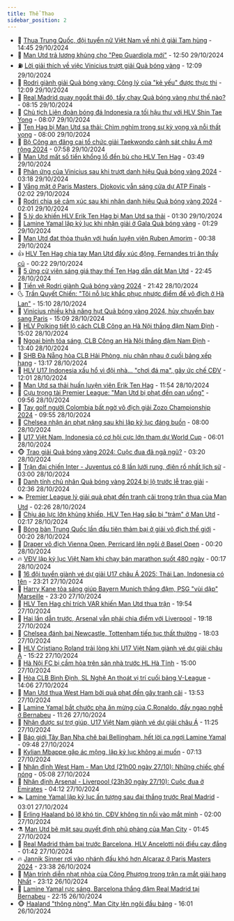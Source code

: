 ```yaml
---
title: Thể Thao
sidebar_position: 2
---
```


<!-- dantri-the-thao:START -->
- 🎡 [Thua Trung Quốc, đội tuyển nữ Việt Nam về nhì ở giải Tam hùng](https://dantri.com.vn/the-thao/thua-trung-quoc-doi-tuyen-nu-viet-nam-ve-nhi-o-giai-tam-hung-20241029221546164.htm) - 14:45 29/10/2024
- 💯 [Man Utd trả lương khủng cho &quot;Pep Guardiola mới&quot;](https://dantri.com.vn/the-thao/man-utd-tra-luong-khung-cho-pep-guardiola-moi-20241029193057123.htm) - 12:50 29/10/2024
- ⛽️ [Lời giải thích về việc Vinicius trượt giải Quả bóng vàng](https://dantri.com.vn/the-thao/loi-giai-thich-ve-viec-vinicius-truot-giai-qua-bong-vang-20241029190918755.htm) - 12:09 29/10/2024
- 💃 [Rodri giành giải Quả bóng vàng: Công lý của &quot;kẻ yếu&quot; được thực thi](https://dantri.com.vn/the-thao/rodri-gianh-giai-qua-bong-vang-cong-ly-cua-ke-yeu-duoc-thuc-thi-20241029130333492.htm) - 12:09 29/10/2024
- 🌈 [Real Madrid quay ngoắt thái độ, tẩy chay Quả bóng vàng như thế nào?](https://dantri.com.vn/the-thao/real-madrid-quay-ngoat-thai-do-tay-chay-qua-bong-vang-nhu-the-nao-20241029144623807.htm) - 08:15 29/10/2024
- 🦅 [Chủ tịch Liên đoàn bóng đá Indonesia ra tối hậu thư với HLV Shin Tae Yong](https://dantri.com.vn/the-thao/chu-tich-lien-doan-bong-da-indonesia-ra-toi-hau-thu-voi-hlv-shin-tae-yong-20241029132813413.htm) - 08:07 29/10/2024
- 🌝 [Ten Hag bị Man Utd sa thải: Chìm nghỉm trong sự kỳ vọng và nỗi thất vọng](https://dantri.com.vn/the-thao/ten-hag-bi-man-utd-sa-thai-chim-nghim-trong-su-ky-vong-va-noi-that-vong-20241029095314406.htm) - 08:00 29/10/2024
- 🚀 [Bộ Công an đăng cai tổ chức giải Taekwondo cảnh sát châu Á mở rộng 2024](https://dantri.com.vn/the-thao/bo-cong-an-dang-cai-to-chuc-giai-taekwondo-canh-sat-chau-a-mo-rong-2024-20241029203723253.htm) - 07:58 29/10/2024
- 🎉 [Man Utd mất số tiền khổng lồ đền bù cho HLV Ten Hag](https://dantri.com.vn/the-thao/man-utd-mat-so-tien-khong-lo-den-bu-cho-hlv-ten-hag-20241029104938137.htm) - 03:49 29/10/2024
- 📝 [Phản ứng của Vinicius sau khi trượt danh hiệu Quả bóng vàng 2024](https://dantri.com.vn/the-thao/phan-ung-cua-vinicius-sau-khi-truot-danh-hieu-qua-bong-vang-2024-20241029101310613.htm) - 03:18 29/10/2024
- 🦄 [Vắng mặt ở Paris Masters, Djokovic vẫn sáng cửa dự ATP Finals](https://dantri.com.vn/the-thao/vang-mat-o-paris-masters-djokovic-van-sang-cua-du-atp-finals-20241029085837466.htm) - 02:02 29/10/2024
- 🎉 [Rodri chia sẻ cảm xúc sau khi nhận danh hiệu Quả bóng vàng 2024](https://dantri.com.vn/the-thao/rodri-chia-se-cam-xuc-sau-khi-nhan-danh-hieu-qua-bong-vang-2024-20241029085154497.htm) - 02:01 29/10/2024
- 💼 [5 lý do khiến HLV Erik Ten Hag bị Man Utd sa thải](https://dantri.com.vn/the-thao/5-ly-do-khien-hlv-erik-ten-hag-bi-man-utd-sa-thai-20241029080052771.htm) - 01:30 29/10/2024
- 🤡 [Lamine Yamal lập kỷ lục khi nhận giải ở Gala Quả bóng vàng](https://dantri.com.vn/the-thao/lamine-yamal-lap-ky-luc-khi-nhan-giai-o-gala-qua-bong-vang-20241029082844614.htm) - 01:29 29/10/2024
- 🦆 [Man Utd đạt thỏa thuận với huấn luyện viên Ruben Amorim](https://dantri.com.vn/the-thao/man-utd-dat-thoa-thuan-voi-huan-luyen-vien-ruben-amorim-20241029073833320.htm) - 00:38 29/10/2024
- 👍 [HLV Ten Hag chia tay Man Utd đầy xúc động, Fernandes tri ân thầy cũ](https://dantri.com.vn/the-thao/hlv-ten-hag-chia-tay-man-utd-day-xuc-dong-fernandes-tri-an-thay-cu-20241029071411378.htm) - 00:22 29/10/2024
- 💼 [5 ứng cử viên sáng giá thay thế Ten Hag dẫn dắt Man Utd](https://dantri.com.vn/the-thao/5-ung-cu-vien-sang-gia-thay-the-ten-hag-dan-dat-man-utd-20241028230802130.htm) - 22:45 28/10/2024
- 🦒 [Tiền vệ Rodri giành Quả bóng vàng 2024](https://dantri.com.vn/the-thao/tien-ve-rodri-gianh-qua-bong-vang-2024-20241029045630494.htm) - 21:42 28/10/2024
- 🌜 [Trần Quyết Chiến: &quot;Tôi nỗ lực khắc phục nhược điểm để vô địch ở Hà Lan&quot;](https://dantri.com.vn/the-thao/tran-quyet-chien-toi-no-luc-khac-phuc-nhuoc-diem-de-vo-dich-o-ha-lan-20241028233416314.htm) - 15:10 28/10/2024
- 🦆 [Vinicius nhiều khả năng hụt Quả bóng vàng 2024, hủy chuyến bay sang Paris](https://dantri.com.vn/the-thao/vinicius-nhieu-kha-nang-hut-qua-bong-vang-2024-huy-chuyen-bay-sang-paris-20241028221934594.htm) - 15:09 28/10/2024
- 💪 [HLV Polking tiết lộ cách CLB Công an Hà Nội thắng đậm Nam Định](https://dantri.com.vn/the-thao/hlv-polking-tiet-lo-cach-clb-cong-an-ha-noi-thang-dam-nam-dinh-20241028221237188.htm) - 15:02 28/10/2024
- 🧠 [Ngoại binh tỏa sáng, CLB Công an Hà Nội thắng đậm Nam Định](https://dantri.com.vn/the-thao/ngoai-binh-toa-sang-clb-cong-an-ha-noi-thang-dam-nam-dinh-20241028210318450.htm) - 13:40 28/10/2024
- 🦄 [SHB Đà Nẵng hòa CLB Hải Phòng, níu chân nhau ở cuối bảng xếp hạng](https://dantri.com.vn/the-thao/shb-da-nang-hoa-clb-hai-phong-niu-chan-nhau-o-cuoi-bang-xep-hang-20241028201455377.htm) - 13:17 28/10/2024
- 🥸 [HLV U17 Indonesia xấu hổ vì đội nhà… &quot;chơi đá ma&quot;, gây ức chế CĐV](https://dantri.com.vn/the-thao/hlv-u17-indonesia-xau-ho-vi-doi-nha-choi-da-ma-gay-uc-che-cdv-20241028173157326.htm) - 12:01 28/10/2024
- 🤠 [Man Utd sa thải huấn luyện viên Erik Ten Hag](https://dantri.com.vn/the-thao/man-utd-sa-thai-huan-luyen-vien-erik-ten-hag-20241028185453106.htm) - 11:54 28/10/2024
- 👺 [Cựu trọng tài Premier League: &quot;Man Utd bị phạt đền oan uổng&quot;](https://dantri.com.vn/the-thao/cuu-trong-tai-premier-league-man-utd-bi-phat-den-oan-uong-20241028131832055.htm) - 09:56 28/10/2024
- 📝 [Tay golf người Colombia bất ngờ vô địch giải Zozo Championship 2024](https://dantri.com.vn/the-thao/tay-golf-nguoi-colombia-bat-ngo-vo-dich-giai-zozo-championship-2024-20241028192625523.htm) - 09:55 28/10/2024
- 🦆 [Chelsea nhận án phạt nặng sau khi lập kỷ lục đáng buồn](https://dantri.com.vn/the-thao/chelsea-nhan-an-phat-nang-sau-khi-lap-ky-luc-dang-buon-20241028123602625.htm) - 08:00 28/10/2024
- 🥳 [U17 Việt Nam, Indonesia có cơ hội cực lớn tham dự World Cup](https://dantri.com.vn/the-thao/u17-viet-nam-indonesia-co-co-hoi-cuc-lon-tham-du-world-cup-20241028124948849.htm) - 06:01 28/10/2024
- 🐵 [Trao giải Quả bóng vàng 2024: Cuộc đua đã ngã ngũ?](https://dantri.com.vn/the-thao/trao-giai-qua-bong-vang-2024-cuoc-dua-da-nga-ngu-20241028102116409.htm) - 03:20 28/10/2024
- 🤩 [Trận đại chiến Inter - Juventus có 8 lần lưới rung, điên rồ nhất lịch sử](https://dantri.com.vn/the-thao/tran-dai-chien-inter-juventus-co-8-lan-luoi-rung-dien-ro-nhat-lich-su-20241028112059891.htm) - 03:00 28/10/2024
- 🤠 [Danh tính chủ nhân Quả bóng vàng 2024 bị lộ trước lễ trao giải](https://dantri.com.vn/the-thao/danh-tinh-chu-nhan-qua-bong-vang-2024-bi-lo-truoc-le-trao-giai-20241028084338448.htm) - 02:36 28/10/2024
- 🏊 [Premier League lý giải quả phạt đền tranh cãi trong trận thua của Man Utd](https://dantri.com.vn/the-thao/premier-league-ly-giai-qua-phat-den-tranh-cai-trong-tran-thua-cua-man-utd-20241028074636185.htm) - 02:26 28/10/2024
- 🗽 [Chịu áp lực lớn khủng khiếp, HLV Ten Hag sắp bị &quot;trảm&quot; ở Man Utd](https://dantri.com.vn/the-thao/chiu-ap-luc-lon-khung-khiep-hlv-ten-hag-sap-bi-tram-o-man-utd-20241028134709071.htm) - 02:17 28/10/2024
- 🚀 [Bóng bàn Trung Quốc lần đầu tiên thảm bại ở giải vô địch thế giới](https://dantri.com.vn/the-thao/bong-ban-trung-quoc-lan-dau-tien-tham-bai-o-giai-vo-dich-the-gioi-20241028002105848.htm) - 00:20 28/10/2024
- 🎉 [Draper vô địch Vienna Open, Perricard lên ngôi ở Basel Open](https://dantri.com.vn/the-thao/draper-vo-dich-vienna-open-perricard-len-ngoi-o-basel-open-20241028065306507.htm) - 00:20 28/10/2024
- 🔥 [VĐV lập kỷ lục Việt Nam khi chạy bán marathon suốt 480 ngày](https://dantri.com.vn/the-thao/vdv-lap-ky-luc-viet-nam-khi-chay-ban-marathon-suot-480-ngay-20241028113709564.htm) - 00:17 28/10/2024
- 🎉 [16 đội tuyển giành vé dự giải U17 châu Á 2025: Thái Lan, Indonesia có tên](https://dantri.com.vn/the-thao/16-doi-tuyen-gianh-ve-du-giai-u17-chau-a-2025-thai-lan-indonesia-co-ten-20241028061908885.htm) - 23:21 27/10/2024
- 🎡 [Harry Kane tỏa sáng giúp Bayern Munich thắng đậm, PSG &quot;vùi dập&quot; Marseille](https://dantri.com.vn/the-thao/harry-kane-toa-sang-giup-bayern-munich-thang-dam-psg-vui-dap-marseille-20241028063912544.htm) - 23:20 27/10/2024
- 🐻 [HLV Ten Hag chỉ trích VAR khiến Man Utd thua trận](https://dantri.com.vn/the-thao/hlv-ten-hag-chi-trich-var-khien-man-utd-thua-tran-20241028024945177.htm) - 19:54 27/10/2024
- 🌊 [Hai lần dẫn trước, Arsenal vẫn phải chia điểm với Liverpool](https://dantri.com.vn/the-thao/hai-lan-dan-truoc-arsenal-van-phai-chia-diem-voi-liverpool-20241028021648926.htm) - 19:18 27/10/2024
- 💃 [Chelsea đánh bại Newcastle, Tottenham tiếp tục thất thường](https://dantri.com.vn/the-thao/chelsea-danh-bai-newcastle-tottenham-tiep-tuc-that-thuong-20241028010353849.htm) - 18:03 27/10/2024
- 🤔 [HLV Cristiano Roland trải lòng khi U17 Việt Nam giành vé dự giải châu Á](https://dantri.com.vn/the-thao/hlv-cristiano-roland-trai-long-khi-u17-viet-nam-gianh-ve-du-giai-chau-a-20241027222202080.htm) - 15:22 27/10/2024
- 🤭 [Hà Nội FC bị cầm hòa trên sân nhà trước HL Hà Tĩnh](https://dantri.com.vn/the-thao/ha-noi-fc-bi-cam-hoa-tren-san-nha-truoc-hl-ha-tinh-20241027223152535.htm) - 15:00 27/10/2024
- 👹 [Hòa CLB Bình Định, SL Nghệ An thoát vị trí cuối bảng V-League](https://dantri.com.vn/the-thao/hoa-clb-binh-dinh-sl-nghe-an-thoat-vi-tri-cuoi-bang-v-league-20241027202629751.htm) - 14:06 27/10/2024
- 🗽 [Man Utd thua West Ham bởi quả phạt đền gây tranh cãi](https://dantri.com.vn/the-thao/man-utd-thua-west-ham-boi-qua-phat-den-gay-tranh-cai-20241027205331909.htm) - 13:53 27/10/2024
- 🥳 [Lamine Yamal bắt chước pha ăn mừng của C.Ronaldo, đầy ngạo nghễ ở Bernabeu](https://dantri.com.vn/the-thao/lamine-yamal-bat-chuoc-pha-an-mung-cua-cronaldo-day-ngao-nghe-o-bernabeu-20241027181315409.htm) - 11:26 27/10/2024
- 💃 [Nhận được sự trợ giúp, U17 Việt Nam giành vé dự giải châu Á](https://dantri.com.vn/the-thao/nhan-duoc-su-tro-giup-u17-viet-nam-gianh-ve-du-giai-chau-a-20241027182533774.htm) - 11:25 27/10/2024
- 🧰 [Báo giới Tây Ban Nha chê bai Bellingham, hết lời ca ngợi Lamine Yamal](https://dantri.com.vn/the-thao/bao-gioi-tay-ban-nha-che-bai-bellingham-het-loi-ca-ngoi-lamine-yamal-20241027145025153.htm) - 09:48 27/10/2024
- 💪 [Kylian Mbappe gặp ác mộng, lập kỷ lục không ai muốn](https://dantri.com.vn/the-thao/kylian-mbappe-gap-ac-mong-lap-ky-luc-khong-ai-muon-20241027111325191.htm) - 07:13 27/10/2024
- 🚀 [Nhận định West Ham - Man Utd &lpar;21h00 ngày 27/10&rpar;: Những chiếc ghế nóng](https://dantri.com.vn/the-thao/nhan-dinh-west-ham-man-utd-21h00-ngay-2710-nhung-chiec-ghe-nong-20241027120744747.htm) - 05:08 27/10/2024
- 🤠 [Nhận định Arsenal - Liverpool &lpar;23h30 ngày 27/10&rpar;: Cuộc đua ở Emirates](https://dantri.com.vn/the-thao/nhan-dinh-arsenal-liverpool-23h30-ngay-2710-cuoc-dua-o-emirates-20241027111150807.htm) - 04:12 27/10/2024
- 🏊 [Lamine Yamal lập kỷ lục ấn tượng sau đại thắng trước Real Madrid](https://dantri.com.vn/the-thao/lamine-yamal-lap-ky-luc-an-tuong-sau-dai-thang-truoc-real-madrid-20241027094429218.htm) - 03:01 27/10/2024
- 🦄 [Erling Haaland bỏ lỡ khó tin, CĐV không tin nổi vào mắt mình](https://dantri.com.vn/the-thao/erling-haaland-bo-lo-kho-tin-cdv-khong-tin-noi-vao-mat-minh-20241027090053604.htm) - 02:00 27/10/2024
- ⚗️ [Man Utd bẽ mặt sau quyết định phũ phàng của Man City](https://dantri.com.vn/the-thao/man-utd-be-mat-sau-quyet-dinh-phu-phang-cua-man-city-20241026210151951.htm) - 01:45 27/10/2024
- 🥷 [Real Madrid thảm bại trước Barcelona, HLV Ancelotti nói điều cay đắng](https://dantri.com.vn/the-thao/real-madrid-tham-bai-truoc-barcelona-hlv-ancelotti-noi-dieu-cay-dang-20241027083013119.htm) - 01:42 27/10/2024
- 🔥 [Jannik Sinner rơi vào nhánh đấu khó hơn Alcaraz ở Paris Masters 2024](https://dantri.com.vn/the-thao/jannik-sinner-roi-vao-nhanh-dau-kho-hon-alcaraz-o-paris-masters-2024-20241027063435206.htm) - 23:38 26/10/2024
- 🦅 [Màn trình diễn nhạt nhòa của Công Phượng trong trận ra mắt giải hạng Nhất](https://dantri.com.vn/the-thao/man-trinh-dien-nhat-nhoa-cua-cong-phuong-trong-tran-ra-mat-giai-hang-nhat-20241026235508588.htm) - 23:12 26/10/2024
- 🌝 [Lamine Yamal rực sáng, Barcelona thắng đậm Real Madrid tại Bernabeu](https://dantri.com.vn/the-thao/lamine-yamal-ruc-sang-barcelona-thang-dam-real-madrid-tai-bernabeu-20241027053905837.htm) - 22:15 26/10/2024
- 🐵 [Haaland &quot;thông nòng&quot;, Man City lên ngôi đầu bảng](https://dantri.com.vn/the-thao/haaland-thong-nong-man-city-len-ngoi-dau-bang-20241026230056893.htm) - 16:01 26/10/2024<!-- dantri-the-thao:END -->
